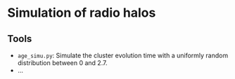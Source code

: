 Simulation of radio halos
=========================

Tools
-----
* `age_simu.py`:
  Simulate the cluster evolution time with a uniformly random distribution
  between 0 and 2.7.
* ...

